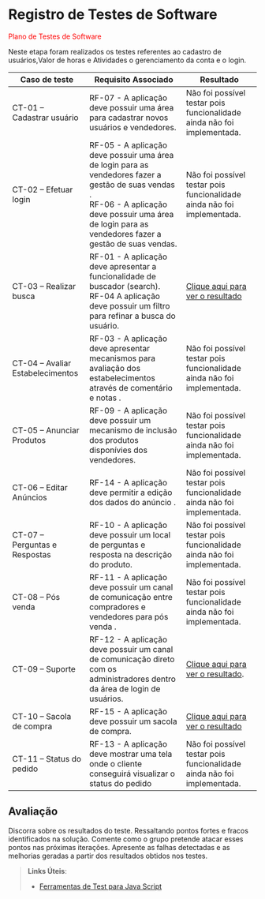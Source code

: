 # Registro de Testes de Software

<span style="color:red"> Plano de Testes de Software</a></span>

Neste etapa foram realizados os testes referentes ao cadastro de usuários,Valor de horas e Atividades o gerenciamento da conta e o login. 

|Caso de teste    | Requisito Associado  | Resultado |
|------------|--------------------------------------------------------------------------------------------------------------------|----|
|CT-01 – Cadastrar usuário| RF-07 - A aplicação deve possuir uma área para cadastrar novos usuários e vendedores. | Não foi possível testar pois funcionalidade ainda não foi implementada.  | 
|CT-02 – Efetuar login| RF-05 - A aplicação deve possuir uma área de login para as vendedores fazer a gestão de suas vendas . <br> RF-06 - A aplicação deve possuir uma área de login para as vendedores fazer a gestão de suas vendas. | Não foi possível testar pois funcionalidade ainda não foi implementada.  |
|CT-03 – Realizar busca| RF-01 - A aplicação deve apresentar a funcionalidade de buscador (search).<br> RF-04 A aplicação deve possuir um filtro para refinar a busca do usuário.  | [Clique aqui para ver o resultado](https://github.com/ICEI-PUC-Minas-PMV-ADS/pmv-ads-2023-1-e3-proj-mov-t5-projeto_pexinxa/blob/main/docs/img/Arquivos/Teste_Busca.gif)  |
|CT-04 – Avaliar Estabelecimentos| RF-03 - A aplicação deve apresentar mecanismos para avaliação dos estabelecimentos através de comentário e notas .  | Não foi possível testar pois funcionalidade ainda não foi implementada.  |
|CT-05 – Anunciar Produtos| RF-09 - A aplicação deve possuir um mecanismo de inclusão dos produtos disponívies dos vendedores.  | Não foi possível testar pois funcionalidade ainda não foi implementada.  |
|CT-06 – Editar Anúncios| RF-14 - A aplicação deve permitir a edição dos dados do anúncio .  | Não foi possível testar pois funcionalidade ainda não foi implementada.  |
|CT-07 – Perguntas e Respostas| RF-10 - A aplicação deve possuir um local de perguntas e resposta na descrição do produto.  | Não foi possível testar pois funcionalidade ainda não foi implementada.  |
|CT-08 – Pós venda| RF-11 - A aplicação deve possuir um canal de comunicação entre compradores e vendedores para pós venda .  | Não foi possível testar pois funcionalidade ainda não foi implementada.  |
|CT-09 – Suporte| RF-12 - A aplicação deve possuir um canal de comunicação direto com os administradores dentro da área de login de usuários.  | [Clique aqui para ver o resultado](https://github.com/ICEI-PUC-Minas-PMV-ADS/pmv-ads-2023-1-e3-proj-mov-t5-projeto_pexinxa/blob/main/docs/img/Arquivos/Suporte.gif).  |
|CT-10 – Sacola de compra| RF-15 - A aplicação deve possuir um sacola de compra.  |[Clique aqui para ver o resultado](https://github.com/ICEI-PUC-Minas-PMV-ADS/pmv-ads-2023-1-e3-proj-mov-t5-projeto_pexinxa/blob/main/docs/img/Arquivos/Sacola.gif)  |
|CT-11 – Status do pedido| RF-13 - A aplicação deve mostrar uma tela onde o cliente conseguirá visualizar o status do pedido  | Não foi possível testar pois funcionalidade ainda não foi implementada.  |


## Avaliação

Discorra sobre os resultados do teste. Ressaltando pontos fortes e fracos identificados na solução. Comente como o grupo pretende atacar esses pontos nas próximas iterações. Apresente as falhas detectadas e as melhorias geradas a partir dos resultados obtidos nos testes.

> **Links Úteis**:
> - [Ferramentas de Test para Java Script](https://geekflare.com/javascript-unit-testing/)
